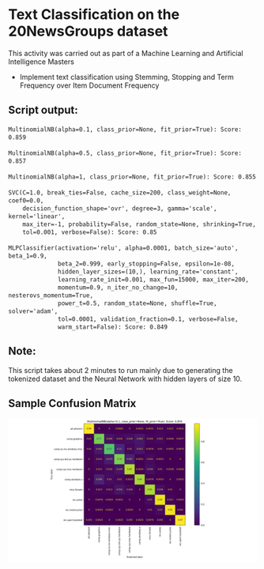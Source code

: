 # Text Classification on the 20NewsGroups dataset

This activity was carried out as part of a Machine Learning and Artificial Intelligence Masters
* Implement text classification using Stemming, Stopping and Term Frequency over Item Document Frequency

## Script output:
```
MultinomialNB(alpha=0.1, class_prior=None, fit_prior=True): Score: 0.859

MultinomialNB(alpha=0.5, class_prior=None, fit_prior=True): Score: 0.857

MultinomialNB(alpha=1, class_prior=None, fit_prior=True): Score: 0.855

SVC(C=1.0, break_ties=False, cache_size=200, class_weight=None, coef0=0.0,
    decision_function_shape='ovr', degree=3, gamma='scale', kernel='linear',
    max_iter=-1, probability=False, random_state=None, shrinking=True,
    tol=0.001, verbose=False): Score: 0.85
    
MLPClassifier(activation='relu', alpha=0.0001, batch_size='auto', beta_1=0.9,
              beta_2=0.999, early_stopping=False, epsilon=1e-08,
              hidden_layer_sizes=(10,), learning_rate='constant',
              learning_rate_init=0.001, max_fun=15000, max_iter=200,
              momentum=0.9, n_iter_no_change=10, nesterovs_momentum=True,
              power_t=0.5, random_state=None, shuffle=True, solver='adam',
              tol=0.0001, validation_fraction=0.1, verbose=False,
              warm_start=False): Score: 0.849
 ```
 ## Note:
 This script takes about 2 minutes to run mainly due to generating the tokenized dataset and the Neural Network with 
 hidden layers of size 10.
 
 ## Sample Confusion Matrix
 ![Confusion Matrix](NB_85.9.png)

